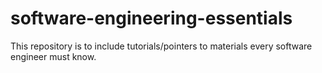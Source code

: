 # software-engineering-essentials

This repository is to include tutorials/pointers to materials every software engineer must know.
